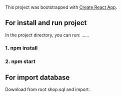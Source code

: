 This project was bootstrapped with [Create React App](https://github.com/facebook/create-react-app).

## For install and run project

In the project directory, you can run:
......
### 1. npm install
### 2. npm start

## For import database

Download from root shop.sql and import.
